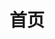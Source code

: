 ---
home: true
title: 首页
heroImage: /images/png/logo.svg
actions:
  - text: 进入文档
    link: /java/newApi/Java8新特性.html
    type: primary
footer: MIT Licensed | Copyright © 2018-present Evan You
---
